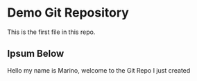 # Demo Git Repository

This is the first file in this repo.

## Ipsum Below

Hello my name is Marino, welcome to the Git Repo I just created